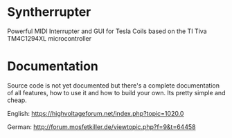 # Syntherrupter
Powerful MIDI Interrupter and GUI for Tesla Coils based on the TI Tiva TM4C1294XL microcontroller

# Documentation
Source code is not yet documented but there's a complete documentation of all features, how to use it and how to build your own. Its pretty simple and cheap.

English: https://highvoltageforum.net/index.php?topic=1020.0

German: http://forum.mosfetkiller.de/viewtopic.php?f=9&t=64458
